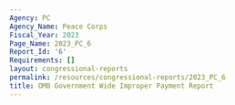 ```yaml
---
Agency: PC
Agency_Name: Peace Corps
Fiscal_Year: 2023
Page_Name: 2023_PC_6
Report_Id: '6'
Requirements: []
layout: congressional-reports
permalink: /resources/congressional-reports/2023_PC_6
title: OMB Government Wide Improper Payment Report
---
```

